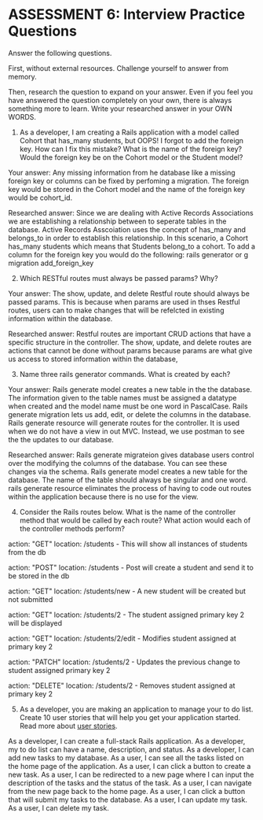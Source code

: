 # ASSESSMENT 6: Interview Practice Questions

Answer the following questions.

First, without external resources. Challenge yourself to answer from memory.

Then, research the question to expand on your answer. Even if you feel you have answered the question completely on your own, there is always something more to learn. Write your researched answer in your OWN WORDS.

1. As a developer, I am creating a Rails application with a model called Cohort that has_many students, but OOPS! I forgot to add the foreign key. How can I fix this mistake? What is the name of the foreign key? Would the foreign key be on the Cohort model or the Student model?

Your answer: Any missing information from he database like a missing foreign key or columns can be fixed by perfoming a migration. The foreign key would be stored in the Cohort model and the name of the foreign key would be cohort_id.

Researched answer: Since we are dealing with Active Records Associations we are establishing a relationship between to seperate tables in the database. Active Records Asscoiation uses the concept of has_many and belongs_to in order to establish this relationship. In this scenario, a Cohort has_many students which means that Students belong_to a cohort. To add a column for the foreign key you would do the following:
rails generator or g migration add_foreign_key

2. Which RESTful routes must always be passed params? Why?

Your answer: The show, update, and delete Restful route should always be passed params. This is because when params are used in thses Restful routes, users can to make changes that will be refelcted in existing information within the database.

Researched answer: Restful routes are important CRUD actions that have a specific structure in the controller. The show, update, and delete routes are actions that cannot be done without params because params are what give us access to stored information within the database,

3. Name three rails generator commands. What is created by each?

Your answer: 
Rails generate model creates a new table in the the database. The information given to the table names must be assigned a datatype when created and the model name must be one word in PascalCase.
Rails generate migration lets us add, edit, or delete the columns in the database.
Rails generate resource will generate routes for the controller. It is used when we do not have a view in out MVC. Instead, we use postman to see the the updates to our database.

Researched answer: Rails generate migrateion gives database users control over the modifying the columns of the database. You can see these changes via the schema.
Rails generate model creates a new table for the database. The name of the table should always be singular and one word.
rails generate resource eliminates the process of having to code out routes within the application because there is no use for the view.

4. Consider the Rails routes below. What is the name of the controller method that would be called by each route? What action would each of the controller methods perform?

action: "GET" location: /students - This will show all instances of students from the db

action: "POST" location: /students - Post will create a student and send it to be stored in the db

action: "GET" location: /students/new - A new student will be created but not submitted 

action: "GET" location: /students/2 - The student assigned primary key 2 will be displayed

action: "GET" location: /students/2/edit - Modifies student assigned at primary key 2

action: "PATCH" location: /students/2 - Updates the previous change to student assigned primary key 2

action: "DELETE" location: /students/2 - Removes student assigned at primary key 2  

5. As a developer, you are making an application to manage your to do list. Create 10 user stories that will help you get your application started. Read more about [user stories](https://www.atlassian.com/agile/project-management/user-stories).

As a developer, I can create a full-stack Rails application.
As a developer, my to do list can have a name, description, and status.
As a developer, I can add new tasks to my database.
As a user, I can see all the tasks listed on the home page of the application.
As a user, I can click a button to create a new task.
As a user, I can be redirected to a new page where I can input the description of the tasks and the status of the task.
As a user, I can navigate from the new page back to the home page.
As a user, I can click a button that will submit my tasks to the database.
As a user, I can update my task.
As a user, I can delete my task.
